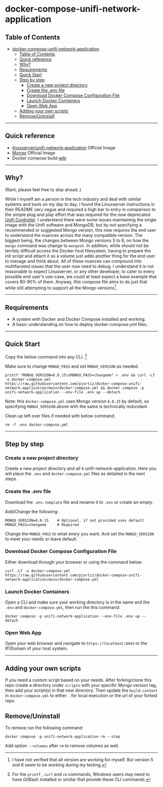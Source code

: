 # docker-compose-unifi-network-application

## Table of Contents

- [docker-compose-unifi-network-application](#docker-compose-unifi-network-application)
  - [Table of Contents](#table-of-contents)
  - [Quick reference](#quick-reference)
  - [Why?](#why)
  - [Requirements](#requirements)
  - [Quick Start](#quick-start)
  - [Step by step](#step-by-step)
    - [Create a new project directory](#create-a-new-project-directory)
    - [Create the .env file](#create-the-env-file)
    - [Download Docker Compose Configuration File](#download-docker-compose-configuration-file)
    - [Launch Docker Containers](#launch-docker-containers)
    - [Open Web App](#open-web-app)
  - [Adding your own scripts](#adding-your-own-scripts)
  - [Remove/Uninstall](#removeuninstall)

_______________________________________

## Quick reference

- [linuxserver/unifi-network-application](https://hub.docker.com/r/linuxserver/unifi-network-application) Official Image
- [Mongo](https://hub.docker.com/_/mongo) Official Image
- Docker compose build [wiki](https://docs.docker.com/compose/compose-file/build/)

_______________________________________

## Why?

(Rant, please feel free to skip ahead..)

While I myself am a person in the tech industry and deal with similar systems and tools on my day to day, I found the Linuxserver instructions in their README vary vague and required a high bar to entry in comparison to the simple plug and play effort that was required for the now deprecated [Unifi Controller](https://hub.docker.com/r/linuxserver/unifi-controller). I understand there were some issues maintaining the single image with the Unifi software and MongoDB, but by not specifying a recommended or suggested Mongo version, this now requires the end user to understand the nuances across the many compatible version. The biggest being, the changes between Mongo versions 5 to 6, on how the `mongo` command was change to `mongosh`. In addition, while should not be terribly difficult access the Docker host filesystem, having to prepare the init script and attach it as a volume just adds another thing for the end user to manage and think about. All of these nuances can compound into multifaceted issues that the user now need to debug. I understand it is not reasonable to expect Linuxserver, or any other developer, to cater to every possible end user's use-case, we could at least expect a base example that covers 80-90% of them. Anyway, this compose file aims to do just that while still attempting to support all the Mongo versions[^1].

[^1]: I have not verified that all version are working for myself. But version 5 and 6 seem to be working during my testing.
_______________________________________

## Requirements

- A system with Docker and Docker Compose installed and working.
- A basic understanding on how to deploy docker-compose.yml files.
_______________________________________

## Quick Start

Copy the below command into any CLI. [^2]

Make sure to change `MONGO_PASS` and set `MONGO_VERSION` as needed.

[^2]: For the `printf` , `curl` and `rm` commands, Windows users may need to have GitBash installed or similar that provide these CLI commands.

```Shell
printf "MONGO_VERSION=6.0.15\nMONGO_PASS=changeme" > .env && curl -Lf -o docker-compose.yml https://raw.githubusercontent.com/pjortiz/docker-compose-unifi-network-application/main/docker-compose.yml && docker compose -p unifi-network-application --env-file .env up --detach
```

Note: this `docker-compose.yml` uses Mongo version `6.0.15` by default, so specifying `MONGO_VERSION` above with the same is technically redundant.

Clean up left over files if needed with below command.

```
rm -f .env docker-compose.yml
```

_______________________________________

## Step by step

### Create a new project directory

Create a new project directory and all it unifi-network-application. Here you will place the `.env` and `docker-compose.yml` files as detailed in the next steps.

### Create the .env file

Download the `.env.template` file and rename it to `.env` or create an empty.

Add/Change the following:

```
MONGO_VERSION=6.0.15    # Optional, if not provided uses default
MONGO_PASS=changeme     # Required
```

Change the `MONGO_PASS` to what every you want. And set the `MONGO_VERSION` to meet your needs or leave default.

### Download Docker Compose Configuration File

Either download through your browser or using the command below:

```
curl -Lf -o docker-compose.yml https://raw.githubusercontent.com/pjortiz/docker-compose-unifi-network-application/main/docker-compose.yml
```

### Launch Docker Containers

Open a CLI and make sure your working directory is in the same and the `.env` and `docker-compose.yml`, then run the this command:

```
docker compose -p unifi-network-application --env-file .env up --detach
```

### Open Web App

Open your web browser and navigate to `https://localhost:8443` or the IP/Domain of your host system.

_______________________________________

## Adding your own scripts

If you need a custom script based on your needs. After forking/clone this repo create a directory under `scripts` with your specific Mongo version tag, then add your script(s) in that new directory. Then update the `build.context` in `docker-compose.yml` to either `.` for local execution or the url of your forked repo.

## Remove/Uninstall
To remove run the following command:

```Shell
docker compose -p unifi-network-application rm --stop
```

Add option `--volumes` after `rm` to remove volumes as well.
